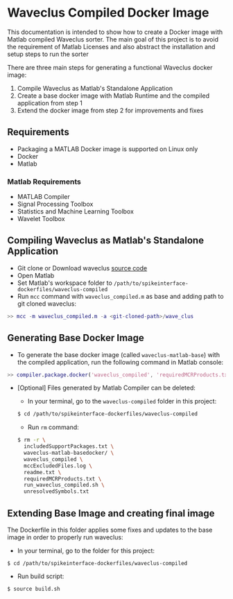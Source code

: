 # Waveclus Compiled Docker Image

This documentation is intended to show how to create a Docker image with Matlab compiled Waveclus sorter. The main goal of this project is to avoid the requirement of Matlab Licenses and also abstract the installation and setup steps to run the sorter

There are three main steps for generating a functional Waveclus docker image:
1. Compile Waveclus as Matlab's Standalone Application
2. Create a base docker image with Matlab Runtime and the compiled application from step 1
3. Extend the docker image from step 2 for improvements and fixes

## Requirements
- Packaging a MATLAB Docker image is supported on Linux only
- Docker
- Matlab

### Matlab Requirements
- MATLAB Compiler
- Signal Processing Toolbox
- Statistics and Machine Learning Toolbox
- Wavelet Toolbox

## Compiling Waveclus as Matlab's Standalone Application
- Git clone or Download waveclus [source code](https://github.com/csn-le/wave_clus)
- Open Matlab
- Set Matlab's workspace folder to `/path/to/spikeinterface-dockerfiles/waveclus-compiled`
- Run `mcc` command with `waveclus_compiled.m` as base and adding path to git cloned waveclus:
```matlab
>> mcc -m waveclus_compiled.m -a <git-cloned-path>/wave_clus
```

## Generating Base Docker Image
- To generate the base docker image (called `waveclus-matlab-base`) with the compiled application, run the following command in Matlab console:
```matlab
>> compiler.package.docker('waveclus_compiled', 'requiredMCRProducts.txt', 'ImageName', 'waveclus-matlab-base')
```


- [Optional] Files generated by Matlab Compiler can be deleted:
  - In your terminal, go to the `waveclus-compiled` folder in this project:
  ```bash
  $ cd /path/to/spikeinterface-dockerfiles/waveclus-compiled
  ```

  - Run `rm` command:
  ```bash
  $ rm -r \
    includedSupportPackages.txt \
    waveclus-matlab-basedocker/ \
    waveclus_compiled \
    mccExcludedFiles.log \
    readme.txt \
    requiredMCRProducts.txt \
    run_waveclus_compiled.sh \
    unresolvedSymbols.txt
  ```

## Extending Base Image and creating final image
The Dockerfile in this folder applies some fixes and updates to the base image in order to properly run waveclus:


- In your terminal, go to the  folder for this project:
```
$ cd /path/to/spikeinterface-dockerfiles/waveclus-compiled
```

- Run build script:
```
$ source build.sh
```
